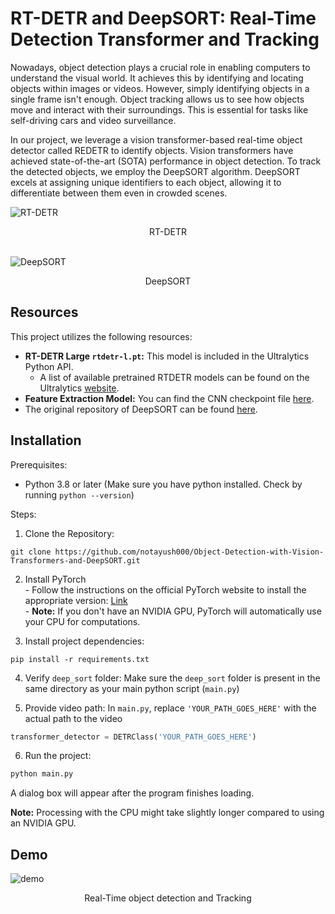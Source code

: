 
# RT-DETR and DeepSORT: Real-Time Detection Transformer and Tracking

Nowadays, object detection plays a crucial role in enabling computers to understand the visual world. It achieves this by identifying and locating objects within images or videos. However, simply identifying objects in a single frame isn't enough. Object tracking allows us to see how objects move and interact with their surroundings. This is essential for tasks like self-driving cars and video surveillance.

In our project, we leverage a vision transformer-based real-time object detector called REDETR to identify objects. Vision transformers have achieved state-of-the-art (SOTA) performance in object detection. To track the detected objects, we employ the DeepSORT algorithm. DeepSORT excels at assigning unique identifiers to each object, allowing it to differentiate between them even in crowded scenes.

![RT-DETR](https://github.com/notayush000/Object-Detection-with-Vision-Transformers-and-DeepSORT/assets/58353326/b13d7927-9be1-4162-a874-eb263eac7b72)
<div align="center">
 RT-DETR
</div>

<br/>

![DeepSORT](https://github.com/notayush000/Object-Detection-with-Vision-Transformers-and-DeepSORT/assets/58353326/181eee5a-d522-4851-b01d-8d2add6dc879)
<div align="center">
 DeepSORT
</div>



## Resources

This project utilizes the following resources:

* **RT-DETR Large `rtdetr-l.pt`:** This model is included in the Ultralytics Python API.
  * A list of available pretrained RTDETR models can be found on the Ultralytics [website](https://docs.ultralytics.com/models/rtdetr/#pre-trained-models).
* **Feature Extraction Model:** You can find the CNN checkpoint file [here](https://drive.google.com/drive/folders/1m2ebLHB2JThZC8vWGDYEKGsevLssSkjo).
* The original repository of DeepSORT can be found [here](https://github.com/nwojke/deep_sort).

## Installation

Prerequisites:
- Python 3.8 or later (Make sure you have python installed. Check by running `python --version`)

Steps:
1. Clone the Repository:
```
git clone https://github.com/notayush000/Object-Detection-with-Vision-Transformers-and-DeepSORT.git
```

2. Install PyTorch
<br/> - Follow the instructions on the official PyTorch website to install the appropriate version: [Link](https://pytorch.org/get-started/locally/)
<br/> - **Note:** If you don't have an NVIDIA GPU, PyTorch will automatically use your CPU for computations.

4. Install project dependencies:
```
pip install -r requirements.txt
```

4. Verify `deep_sort` folder:
Make sure the `deep_sort` folder is present in the same directory as your main python script (`main.py`)

5. Provide video path:
In `main.py`, replace `'YOUR_PATH_GOES_HERE'` with the actual path to the video
```python
transformer_detector = DETRClass('YOUR_PATH_GOES_HERE')
```

6. Run the project:
```python
python main.py
```
A dialog box will appear after the program finishes loading.

**Note:** Processing with the CPU might take slightly longer compared to using an NVIDIA GPU.

## Demo
![demo](https://github.com/notayush000/Object-Detection-with-Vision-Transformers-and-DeepSORT/assets/58353326/05f5a70b-8136-4300-93a6-9740d70ff5a2)
<div align="center">
 Real-Time object detection and Tracking
</div>
